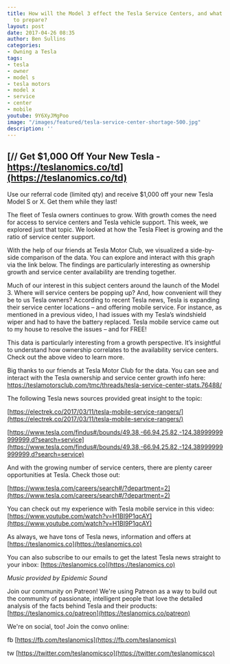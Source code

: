 ```yaml
---
title: How will the Model 3 effect the Tesla Service Centers, and what is Tesla doing
  to prepare?
layout: post
date: 2017-04-26 08:35
author: Ben Sullins
categories:
- Owning a Tesla
tags:
- tesla
- owner
- model s
- tesla motors
- model x
- service
- center
- mobile
youtube: 9Y6XyJMgPoo
image: "/images/featured/tesla-service-center-shortage-500.jpg"
description: ''
---
```



## [// Get $1,000 Off Your New Tesla - https://teslanomics.co/td](https://teslanomics.co/td)

Use our referral code (limited qty) and receive $1,000 off your new Tesla Model S or X. Get them while they last!

The fleet of Tesla owners continues to grow. With growth comes the need for access to service centers and Tesla vehicle support. This week, we explored just that topic. We looked at how the Tesla Fleet is growing and the ratio of service center support.

With the help of our friends at Tesla Motor Club, we visualized a side-by-side comparison of the data. You can explore and interact with this graph via the link below. The findings are particularly interesting as ownership growth and service center availability are trending together.

Much of our interest in this subject centers around the launch of the Model 3. Where will service centers be popping up? And, how convenient will they be to us Tesla owners? According to recent Tesla news, Tesla is expanding their service center locations – and offering mobile service. For instance, as mentioned in a previous video, I had issues with my Tesla’s windshield wiper and had to have the battery replaced. Tesla mobile service came out to my house to resolve the issues – and for FREE!

This data is particularly interesting from a growth perspective. It’s insightful to understand how ownership correlates to the availability service centers. Check out the above video to learn more.

Big thanks to our friends at Tesla Motor Club for the data. You can see and interact with the Tesla ownership and service center growth info here: https://teslamotorsclub.com/tmc/threads/tesla-service-center-stats.76488/

The following Tesla news sources provided great insight to the topic:

[https://electrek.co/2017/03/11/tesla-mobile-service-rangers/](https://electrek.co/2017/03/11/tesla-mobile-service-rangers/)

[https://www.tesla.com/findus#/bounds/49.38,-66.94,25.82,-124.38999999999999,d?search=service](https://www.tesla.com/findus#/bounds/49.38,-66.94,25.82,-124.38999999999999,d?search=service)

And with the growing number of service centers, there are plenty career opportunities at Tesla. Check those out:

[https://www.tesla.com/careers/search#/?department=2](https://www.tesla.com/careers/search#/?department=2)

You can check out my experience with Tesla mobile service in this video: [https://www.youtube.com/watch?v=H1BI9P1qcAY](https://www.youtube.com/watch?v=H1BI9P1qcAY)

As always, we have tons of Tesla news, information and offers at [https://teslanomics.co](https://teslanomics.co)

You can also subscribe to our emails to get the latest Tesla news straight to your inbox: [https://teslanomics.co](https://teslanomics.co)

*Music provided by Epidemic Sound*

Join our community on Patreon! We're using Patreon as a way to build out the community of passionate, intelligent people that love the detailed analysis of the facts behind Tesla and their products: [https://teslanomics.co/patreon](https://teslanomics.co/patreon)

We're on social, too! Join the convo online:

fb [https://fb.com/teslanomics](https://fb.com/teslanomics)

tw [https://twitter.com/teslanomicsco](https://twitter.com/teslanomicsco)
